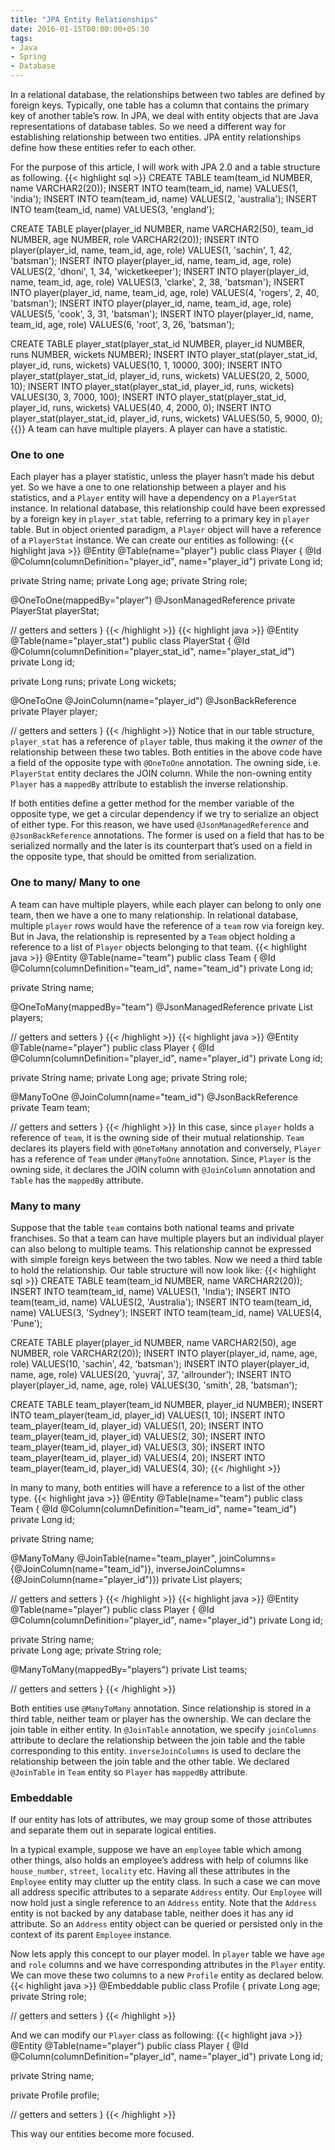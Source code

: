```yaml
---
title: "JPA Entity Relationships"
date: 2016-01-15T00:00:00+05:30
tags:
- Java
- Spring
- Database
---
```


In a relational database, the relationships between two tables are defined by foreign keys. Typically, one table has a column that contains the primary key of another table’s row. In JPA, we deal with entity objects that are Java representations of database tables. So we need a different way for establishing relationship between two entities. JPA entity relationships define how these entities refer to each other.

For the purpose of this article, I will work with JPA 2.0 and a table structure as following.
{{< highlight sql  >}}
CREATE TABLE team(team_id NUMBER, name VARCHAR2(20));
INSERT INTO team(team_id, name) VALUES(1, 'india');
INSERT INTO team(team_id, name) VALUES(2, 'australia');
INSERT INTO team(team_id, name) VALUES(3, 'england');


CREATE TABLE player(player_id NUMBER, name VARCHAR2(50), team_id NUMBER, age NUMBER, role VARCHAR2(20));
INSERT INTO player(player_id, name, team_id, age, role) VALUES(1, 'sachin', 1, 42, 'batsman');
INSERT INTO player(player_id, name, team_id, age, role) VALUES(2, 'dhoni', 1, 34, 'wicketkeeper');
INSERT INTO player(player_id, name, team_id, age, role) VALUES(3, 'clarke', 2, 38, 'batsman');
INSERT INTO player(player_id, name, team_id, age, role) VALUES(4, 'rogers', 2, 40, 'batsman');
INSERT INTO player(player_id, name, team_id, age, role) VALUES(5, 'cook', 3, 31, 'batsman');
INSERT INTO player(player_id, name, team_id, age, role) VALUES(6, 'root', 3, 26, 'batsman');

CREATE TABLE player_stat(player_stat_id NUMBER, player_id NUMBER, runs NUMBER, wickets NUMBER);
INSERT INTO player_stat(player_stat_id, player_id, runs, wickets) VALUES(10, 1, 10000, 300);
INSERT INTO player_stat(player_stat_id, player_id, runs, wickets) VALUES(20, 2, 5000, 10);
INSERT INTO player_stat(player_stat_id, player_id, runs, wickets) VALUES(30, 3, 7000, 100);
INSERT INTO player_stat(player_stat_id, player_id, runs, wickets) VALUES(40, 4, 2000, 0);
INSERT INTO player_stat(player_stat_id, player_id, runs, wickets) VALUES(50, 5, 9000, 0);
{{</highlight>}}
A team can have multiple players. A player can have a statistic.

### One to one
Each player has a player statistic, unless the player hasn’t made his debut yet. So we have a one to one relationship between a player and his statistics, and a `Player` entity will have a dependency on a `PlayerStat` instance. In relational database, this relationship could have been expressed by a foreign key in `player_stat` table, referring to a primary key in `player` table. But in object oriented paradigm, a `Player` object will have a reference of a `PlayerStat` instance. We can create our entities as following:
{{< highlight java  >}}
@Entity
@Table(name="player")
public class Player {
  @Id
  @Column(columnDefinition="player_id", name="player_id")
  private Long id;
  
  private String name;
  private Long age;
  private String role;
  
  @OneToOne(mappedBy="player")
  @JsonManagedReference
  private PlayerStat playerStat;
  
  // getters and setters
}
{{< /highlight  >}}
{{< highlight java  >}}
@Entity
@Table(name="player_stat")
public class PlayerStat {
  @Id
  @Column(columnDefinition="player_stat_id", name="player_stat_id")
  private Long id;
    
  private Long runs;
  private Long wickets;

  @OneToOne
  @JoinColumn(name="player_id")
  @JsonBackReference
  private Player player;
  
  // getters and setters
}
{{< /highlight >}}
Notice that in our table structure, `player_stat` has a reference of `player` table, thus making it the *owner* of the relationship between these two tables. Both entities in the above code have a field of the opposite type with `@OneToOne` annotation. The owning side, i.e. `PlayerStat` entity declares the JOIN column. While the non-owning entity `Player` has a `mappedBy` attribute to establish the inverse relationship.

If both entities define a getter method for the member variable of the opposite type, we get a circular dependency if we try to serialize an object of either type. For this reason, we have used `@JsonManagedReference` and `@JsonBackReference` annotations. The former is used on a field that has to be serialized normally and the later is its counterpart that’s used on a field in the opposite type, that should be omitted from serialization.

### One to many/ Many to one
A team can have multiple players, while each player can belong to only one team, then we have a one to many relationship. In relational database, multiple `player` rows would have the reference of a `team` row via foreign key. But in Java, the relationship is represented by a `Team` object holding a reference to a list of `Player` objects belonging to that team.
{{< highlight java  >}}
@Entity
@Table(name="team")
public class Team {
  @Id
  @Column(columnDefinition="team_id", name="team_id")
  private Long id;
  
  private String name;

  @OneToMany(mappedBy="team")
  @JsonManagedReference
  private List<Player> players;
  
  // getters and setters
}
{{< /highlight >}}
{{< highlight java  >}}
@Entity
@Table(name="player")
public class Player {
  @Id
  @Column(columnDefinition="player_id", name="player_id")
  private Long id;
  
  private String name;
  private Long age;
  private String role;
  
  @ManyToOne
  @JoinColumn(name="team_id")
  @JsonBackReference
  private Team team;
  
  // getters and setters
}
{{< /highlight >}}
In this case, since `player` holds a reference of `team`, it is the owning side of their mutual relationship. `Team` declares its players field with `@OneToMany` annotation and conversely, `Player` has a reference of `Team` under `@ManyToOne` annotation. Since, `Player` is the owning side, it declares the JOIN column with `@JoinColumn` annotation and `Table` has the `mappedBy` attribute.

### Many to many
Suppose that the table `team` contains both national teams and private franchises. So that a team can have multiple players but an individual player can also belong to multiple teams. This relationship cannot be expressed with simple foreign keys between the two tables. Now we need a third table to hold the relationship. Our table structure will now look like:
{{< highlight sql  >}}
CREATE TABLE team(team_id NUMBER, name VARCHAR2(20));
INSERT INTO team(team_id, name) VALUES(1, 'India');
INSERT INTO team(team_id, name) VALUES(2, 'Australia');
INSERT INTO team(team_id, name) VALUES(3, 'Sydney');
INSERT INTO team(team_id, name) VALUES(4, 'Pune');


CREATE TABLE player(player_id NUMBER, name VARCHAR2(50), age NUMBER, role VARCHAR2(20));
INSERT INTO player(player_id, name, age, role) VALUES(10, 'sachin', 42, 'batsman');
INSERT INTO player(player_id, name, age, role) VALUES(20, 'yuvraj', 37, 'allrounder');
INSERT INTO player(player_id, name, age, role) VALUES(30, 'smith', 28, 'batsman');

CREATE TABLE team_player(team_id NUMBER, player_id NUMBER);
INSERT INTO team_player(team_id, player_id) VALUES(1, 10);
INSERT INTO team_player(team_id, player_id) VALUES(1, 20);
INSERT INTO team_player(team_id, player_id) VALUES(2, 30);
INSERT INTO team_player(team_id, player_id) VALUES(3, 30);
INSERT INTO team_player(team_id, player_id) VALUES(4, 20);
INSERT INTO team_player(team_id, player_id) VALUES(4, 30);
{{< /highlight >}}

In many to many, both entities will have a reference to a list of the other type.
{{< highlight java  >}}
@Entity
@Table(name="team")
public class Team {
  @Id
  @Column(columnDefinition="team_id", name="team_id")
  private Long id;
  
  private String name;

  @ManyToMany
  @JoinTable(name="team_player", joinColumns={@JoinColumn(name="team_id")}, inverseJoinColumns={@JoinColumn(name="player_id")})
  private List<Player> players;
  
  // getters and setters
}
{{< /highlight  >}}
{{< highlight java  >}}
@Entity
@Table(name="player")
public class Player {
  @Id
  @Column(columnDefinition="player_id", name="player_id")
  private Long id;
  
  private String name;  
  private Long age;
  private String role;
  
  @ManyToMany(mappedBy="players")
  private List<Team> teams;
  
  // getters and setters
}
{{< /highlight  >}}

Both entities use `@ManyToMany` annotation. Since relationship is stored in a third table, neither team or player has the ownership. We can declare the join table in either entity. In `@JoinTable` annotation, we specify `joinColumns` attribute to declare the relationship between the join table and the table corresponding to this entity. `inverseJoinColumns` is used to declare the relationship between the join table and the other table. We declared `@JoinTable` in `Team` entity so `Player` has `mappedBy` attribute.

### Embeddable
If our entity has lots of attributes, we may group some of those attributes and separate them out in separate logical entities.

In a typical example, suppose we have an `employee` table which among other things, also holds an employee’s address with help of columns like `house_number`, `street`, `locality` etc. Having all these attributes in the `Employee` entity may clutter up the entity class. In such a case we can move all address specific attributes to a separate `Address` entity. Our `Employee` will now hold just a single reference to an `Address` entity. Note that the `Address` entity is not backed by any database table, neither does it has any id attribute. So an `Address` entity object can be queried or persisted only in the context of its parent `Employee` instance.

Now lets apply this concept to our player model. In `player` table we have `age` and `role` columns and we have corresponding attributes in the `Player` entity. We can move these two columns to a new `Profile` entity as declared below.
{{< highlight java  >}}
@Embeddable
public class Profile {
  private Long age;
  private String role;

  // getters and setters
}
{{< /highlight  >}}

And we can modify our `Player` class as following:
{{< highlight java  >}}
@Entity
@Table(name="player")
public class Player {
  @Id
  @Column(columnDefinition="player_id", name="player_id")
  private Long id;
  
  private String name;
  
  private Profile profile;
  
  // getters and setters
}
{{< /highlight  >}}

This way our entities become more focused.

